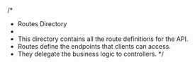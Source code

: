 /*
 * Routes Directory
 * 
 * This directory contains all the route definitions for the API.
 * Routes define the endpoints that clients can access.
 * They delegate the business logic to controllers.
 */

